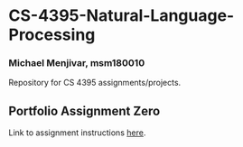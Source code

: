 # CS-4395-Natural-Language-Processing
### Michael Menjivar, msm180010
Repository for CS 4395 assignments/projects.

## Portfolio Assignment Zero
Link to assignment instructions [here](Portfolio_Component_0.pdf).
